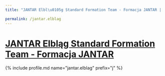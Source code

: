 ```yaml
---
title: "JANTAR Elbl\u0105g Standard Formation Team - Formacja JANTAR | Patromierz"

permalink: /jantar.elblag
---
```


# [JANTAR Elbląg Standard Formation Team - Formacja JANTAR](https://patronite.pl/jantar.elblag)

{% include profile.md name="jantar.elblag" prefix="j" %}
